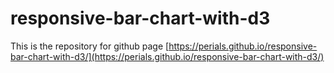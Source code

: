 # responsive-bar-chart-with-d3

This is the repository for github page [https://perials.github.io/responsive-bar-chart-with-d3/](https://perials.github.io/responsive-bar-chart-with-d3/)
